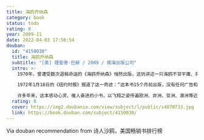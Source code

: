 ```yaml
---
title: 海鸥乔纳森
category: book
status: todo
rating: 0
year: 2009-11
date: 2022-04-03 17:58:54
douban:
  id: "4150038"
  title: 海鸥乔纳森
  subtitle: "[美] 理查德·巴赫 / 2009 / 南海出版公司"
  intro: >-
    1970年，曾遭受数次退稿命运的《海鸥乔纳森》悄然出版，这则讲述一只海鸥不甘平庸、将学习飞翔视为终生快乐的寓言，逐渐在越来越多的人中间传播，并迅速登上《纽约时报》《出版家周刊》以及各大书店畅销书排行榜第一名，无数美国读者为乔纳森的故事痴迷、感动、振奋。

    1972年1月18日的《纽约时报》报道了这一奇迹：“这本书15个月前出版，没有任何广告和宣传，如今却成为全美国最畅销的书，它就是《海鸥乔纳森》。”至1975年，销量超过905万册，首次打破《飘》的所有销售纪录，创造了美国百年销售新纪录！1992年，全球销量超过4000万册……直至今日，仍在世界各地不断重版。

    许多年来，这本感动心灵、催人奋进的小书，以飞翔之姿传遍欧洲、非洲、亚洲、澳洲等近50个国家和地区，以形形色色的语言讲述同一个“飞翔的梦想”。
  rating: 8
  cover: https://img2.doubanio.com/view/subject/l/public/s4070733.jpg
  link: https://book.douban.com/subject/4150038/
---
```


Via douban recommendation from 诗人沙鸥，美国畅销书排行榜